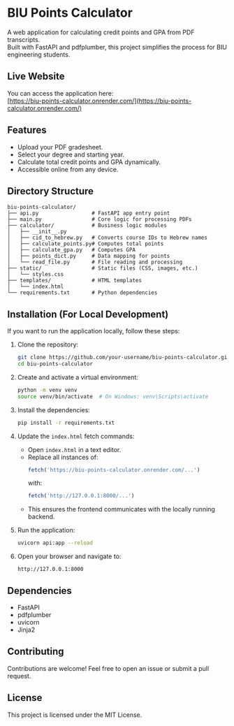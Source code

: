 # BIU Points Calculator

A web application for calculating credit points and GPA from PDF transcripts.  
Built with FastAPI and pdfplumber, this project simplifies the process for BIU engineering students.

## Live Website

You can access the application here:  
[https://biu-points-calculator.onrender.com/](https://biu-points-calculator.onrender.com/)

## Features

- Upload your PDF gradesheet.
- Select your degree and starting year.
- Calculate total credit points and GPA dynamically.
- Accessible online from any device.

## Directory Structure

```
biu-points-calculator/
├── api.py                 # FastAPI app entry point
├── main.py                # Core logic for processing PDFs
├── calculator/            # Business logic modules
│   ├── __init__.py
│   ├── cid_to_hebrew.py   # Converts course IDs to Hebrew names
│   ├── calculate_points.py# Computes total points
│   ├── calculate_gpa.py   # Computes GPA
│   ├── points_dict.py     # Data mapping for points
│   └── read_file.py       # File reading and processing
├── static/                # Static files (CSS, images, etc.)
│   └── styles.css
├── templates/             # HTML templates
│   └── index.html
└── requirements.txt       # Python dependencies
```

## Installation (For Local Development)

If you want to run the application locally, follow these steps:

1. Clone the repository:
   ```bash
   git clone https://github.com/your-username/biu-points-calculator.git
   cd biu-points-calculator
   ```

2. Create and activate a virtual environment:
   ```bash
   python -m venv venv
   source venv/bin/activate  # On Windows: venv\Scripts\activate
   ```

3. Install the dependencies:
   ```bash
   pip install -r requirements.txt
   ```

4. Update the `index.html` fetch commands:
   - Open `index.html` in a text editor.
   - Replace all instances of:
     ```javascript
     fetch('https://biu-points-calculator.onrender.com/...')
     ```
     with:
     ```javascript
     fetch('http://127.0.0.1:8000/...')
     ```
   - This ensures the frontend communicates with the locally running backend.

5. Run the application:
   ```bash
   uvicorn api:app --reload
   ```

6. Open your browser and navigate to:
   ```
   http://127.0.0.1:8000
   ```

## Dependencies

- FastAPI
- pdfplumber
- uvicorn
- Jinja2

## Contributing

Contributions are welcome! Feel free to open an issue or submit a pull request.

## License

This project is licensed under the MIT License.
